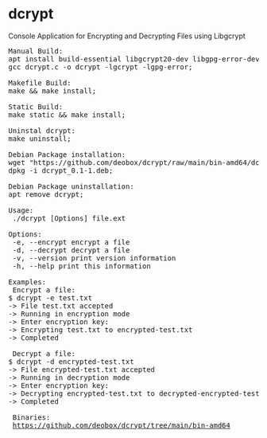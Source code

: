 # dcrypt
Console Application for Encrypting and Decrypting Files using Libgcrypt

<pre>
Manual Build:
apt install build-essential libgcrypt20-dev libgpg-error-dev;
gcc dcrypt.c -o dcrypt -lgcrypt -lgpg-error;

Makefile Build:
make && make install;

Static Build:
make static && make install;

Uninstal dcrypt:
make uninstall;

Debian Package installation:
wget "https://github.com/deobox/dcrypt/raw/main/bin-amd64/dcrypt_0.1-1.deb";
dpkg -i dcrypt_0.1-1.deb;

Debian Package uninstallation:
apt remove dcrypt;

Usage:
 ./dcrypt [Options] file.ext
 
Options:
 -e, --encrypt encrypt a file
 -d, --decrypt decrypt a file
 -v, --version print version information
 -h, --help print this information

Examples:
 Encrypt a file: 
$ dcrypt -e test.txt
-> File test.txt accepted
-> Running in encryption mode
-> Enter encryption key:
-> Encrypting test.txt to encrypted-test.txt
-> Completed

 Decrypt a file: 
$ dcrypt -d encrypted-test.txt
-> File encrypted-test.txt accepted
-> Running in decryption mode
-> Enter encryption key:
-> Decrypting encrypted-test.txt to decrypted-encrypted-test.txt
-> Completed

 Binaries:
 <a href='https://github.com/deobox/dcrypt/tree/main/bin-amd64' target='_blank'>https://github.com/deobox/dcrypt/tree/main/bin-amd64</a>
</pre> 
